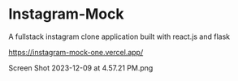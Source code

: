 # Instagram-Mock

A fullstack instagram clone application built with react.js and flask

https://instagram-mock-one.vercel.app/

Screen Shot 2023-12-09 at 4.57.21 PM.png

